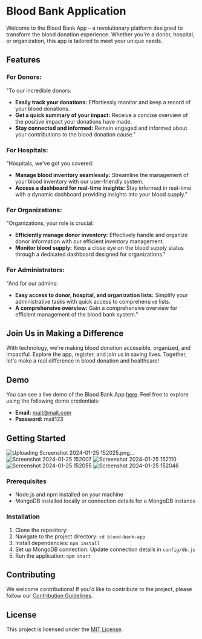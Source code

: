 # Blood Bank Application

Welcome to the Blood Bank App – a revolutionary platform designed to transform the blood donation experience. Whether you're a donor, hospital, or organization, this app is tailored to meet your unique needs.

## Features

### For Donors:

"To our incredible donors:
- **Easily track your donations:** Effortlessly monitor and keep a record of your blood donations.
- **Get a quick summary of your impact:** Receive a concise overview of the positive impact your donations have made.
- **Stay connected and informed:** Remain engaged and informed about your contributions to the blood donation cause."

### For Hospitals:

"Hospitals, we've got you covered:
- **Manage blood inventory seamlessly:** Streamline the management of your blood inventory with our user-friendly system.
- **Access a dashboard for real-time insights:** Stay informed in real-time with a dynamic dashboard providing insights into your blood supply."

### For Organizations:

"Organizations, your role is crucial:
- **Efficiently manage donor inventory:** Effectively handle and organize donor information with our efficient inventory management.
- **Monitor blood supply:** Keep a close eye on the blood supply status through a dedicated dashboard designed for organizations."

### For Administrators:

"And for our admins:
- **Easy access to donor, hospital, and organization lists:** Simplify your administrative tasks with quick access to comprehensive lists.
- **A comprehensive overview:** Gain a comprehensive overview for efficient management of the blood bank system."

## Join Us in Making a Difference

With technology, we're making blood donation accessible, organized, and impactful. Explore the app, register, and join us in saving lives. Together, let's make a real difference in blood donation and healthcare!

## Demo

You can see a live demo of the Blood Bank App [here](https://kind-blue-fossa-tie.cyclic.app/). Feel free to explore using the following demo credentials:

- **Email:** mait@mait.com
- **Password:** mait123

## Getting Started


![Uploading Screenshot 2024-01-25 152025.png…]()
![Screenshot 2024-01-25 152007](https://github.com/ft-prince/my-blood-bank/assets/128713671/f12528da-8bf8-4f80-9beb-89b8e7fbb8c3)
![Screenshot 2024-01-25 152110](https://github.com/ft-prince/my-blood-bank/assets/128713671/4723413f-f761-4b36-88c5-26f8f225bfbc)
![Screenshot 2024-01-25 152055](https://github.com/ft-prince/my-blood-bank/assets/128713671/ccd90927-9c8a-4c5b-9ab1-4abe1c5b20a3)
![Screenshot 2024-01-25 152046](https://github.com/ft-prince/my-blood-bank/assets/128713671/d9b7365b-ce19-4876-9ae2-a79b696ebb4b)






### Prerequisites

- Node.js and npm installed on your machine
- MongoDB installed locally or connection details for a MongoDB instance

### Installation

1. Clone the repository: 
2. Navigate to the project directory: `cd blood-bank-app`
3. Install dependencies: `npm install`
4. Set up MongoDB connection: Update connection details in `config/db.js`
5. Run the application: `npm start`

## Contributing

We welcome contributions! If you'd like to contribute to the project, please follow our [Contribution Guidelines](CONTRIBUTING.md).

## License

This project is licensed under the [MIT License](LICENSE).
